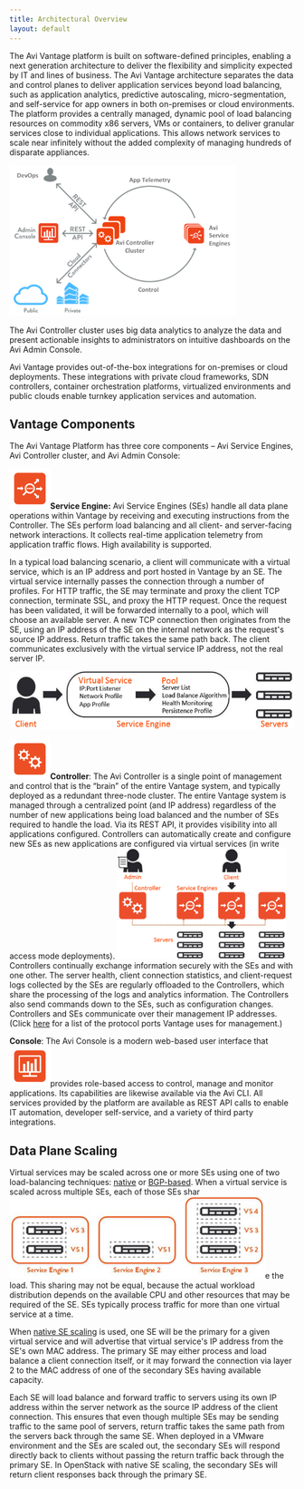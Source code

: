 ```yaml
---
title: Architectural Overview
layout: default
---
```

The Avi Vantage platform is built on software-defined principles, enabling a next generation architecture to deliver the flexibility and simplicity expected by IT and lines of business. The Avi Vantage architecture separates the data and control planes to deliver application services beyond load balancing, such as application analytics, predictive autoscaling, micro-segmentation, and self-service for app owners in both on-premises or cloud environments. The platform provides a centrally managed, dynamic pool of load balancing resources on commodity x86 servers, VMs or containers, to deliver granular services close to individual applications. This allows network services to scale near infinitely without the added complexity of managing hundreds of disparate appliances.

<a href="img/Screen-Shot-2016-08-11-at-10.43.58-AM.png"><img class="wp-image-11487 aligncenter" src="img/Screen-Shot-2016-08-11-at-10.43.58-AM.png" alt="Screen-Shot-2016-08-11-at-10.43.58-AM" width="400" height="266"></a>

 

The Avi Controller cluster uses big data analytics to analyze the data and present actionable insights to administrators on intuitive dashboards on the Avi Admin Console.

Avi Vantage provides out-of-the-box integrations for on-premises or cloud deployments. These integrations with private cloud frameworks, SDN controllers, container orchestration platforms, virtualized environments and public clouds enable turnkey application services and automation.

## Vantage Components

The Avi Vantage Platform has three core components – Avi Service Engines, Avi Controller cluster, and Avi Admin Console:

**<a href="img/Master_Single_Icons-01.png"><img class="wp-image-11489 alignleft" src="img/Master_Single_Icons-01.png" alt="Master_Single_Icons-01" width="72" height="72"></a>Service Engine:** Avi Service Engines (SEs) handle all data plane operations within Vantage by receiving and executing instructions from the Controller. The SEs perform load balancing and all client- and server-facing network interactions. It collects real-time application telemetry from application traffic flows. High availability is supported.

In a typical load balancing scenario, a client will communicate with a virtual service, which is an IP address and port hosted in Vantage by an SE. The virtual service internally passes the connection through a number of profiles. For HTTP traffic, the SE may terminate and proxy the client TCP connection, terminate SSL, and proxy the HTTP request. Once the request has been validated, it will be forwarded internally to a pool, which will choose an available server. A new TCP connection then originates from the SE, using an IP address of the SE on the internal network as the request's source IP address. Return traffic takes the same path back. The client communicates exclusively with the virtual service IP address, not the real server IP.

<a href="img/architecture_1-1.jpg"><img class="wp-image-1957 aligncenter" src="img/architecture_1-1.jpg" alt="Architecture" width="536" height="102"></a>

<a href="img/Copy-of-Master_Single_Icons-03.png"><img class="wp-image-11488 alignleft" src="img/Copy-of-Master_Single_Icons-03.png" alt="Copy of Master_Single_Icons-03" width="72" height="72"></a>**Controller**: The Avi Controller is a single point of management and control that is the “brain” of the entire Vantage system, and typically deployed as a redundant three-node cluster. The entire Vantage system is managed through a centralized point (and IP address) regardless of the number of new applications being load balanced and the number of SEs required to handle the load. Via its REST API, it provides visibility into all applications configured. Controllers can automatically create and configure new SEs as new applications are configured via virtual services (in write access mode deployments).
<a href="img/Admin_Client_SEs_Controller_Servers-2.png"><img class="alignright wp-image-11506" src="img/Admin_Client_SEs_Controller_Servers-2.png" alt="Admin_Client_SEs_Controller_Servers" width="300" height="195"></a>Controllers continually exchange information securely with the SEs and with one other. The server health, client connection statistics, and client-request logs collected by the SEs are regularly offloaded to the Controllers, which share the processing of the logs and analytics information. The Controllers also send commands down to the SEs, such as configuration changes. Controllers and SEs communicate over their management IP addresses. (Click <a href="/protocol-ports-used-by-vantage-for-management-communication/">here</a> for a list of the protocol ports Vantage uses for management.)

**Console**: The Avi Console is a modern web-based user interface that <a href="img/Master_Single_Icons-02.png"><img class="wp-image-11490 alignleft" src="img/Master_Single_Icons-02.png" alt="Master_Single_Icons-02" width="72" height="72"></a>provides role-based access to control, manage and monitor applications. Its capabilities are likewise available via the Avi CLI. All services provided by the platform are available as REST API calls to enable IT automation, developer self-service, and a variety of third party integrations.

## Data Plane Scaling

Virtual services may be scaled across one or more SEs using one of two load-balancing techniques: <a href="/docs/latest/autoscale-service-engines/#How_Native_SE_Scaling_Works">native</a> or <a href="/docs/latest/bgp-support-for-virtual-services">BGP-based</a>. When a virtual service is scaled across multiple SEs, each of those SEs shar<a href="img/architecture_3.jpg"><img class="alignright size-full wp-image-1965" src="img/architecture_3.jpg" alt="Architecture 3" width="452" height="145"></a>e the load. This sharing may not be equal, because the actual workload distribution depends on the available CPU and other resources that may be required of the SE. SEs typically process traffic for more than one virtual service at a time.

When <a href="/docs/latest/autoscale-service-engines/#How_Native_SE_Scaling_Works">native SE scaling</a> is used, one SE will be the primary for a given virtual service and will advertise that virtual service's IP address from the SE's own MAC address. The primary SE may either process and load balance a client connection itself, or it may forward the connection via layer 2 to the MAC address of one of the secondary SEs having available capacity.

Each SE will load balance and forward traffic to servers using its own IP address within the server network as the source IP address of the client connection. This ensures that even though multiple SEs may be sending traffic to the same pool of servers, return traffic takes the same path from the servers back through the same SE. When deployed in a VMware environment and the SEs are scaled out, the secondary SEs will respond directly back to clients without passing the return traffic back through the primary SE. In OpenStack with native SE scaling, the secondary SEs will return client responses back through the primary SE.
 